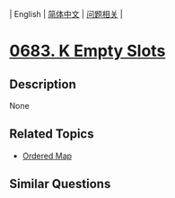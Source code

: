 
| English | [简体中文](README.md) | [问题相关](QUESTION.md) |
# [0683. K Empty Slots](https://leetcode-cn.com/problems/k-empty-slots/)
## Description
None
## Related Topics
- [Ordered Map](https://leetcode-cn.com/tag/ordered-map)
## Similar Questions

